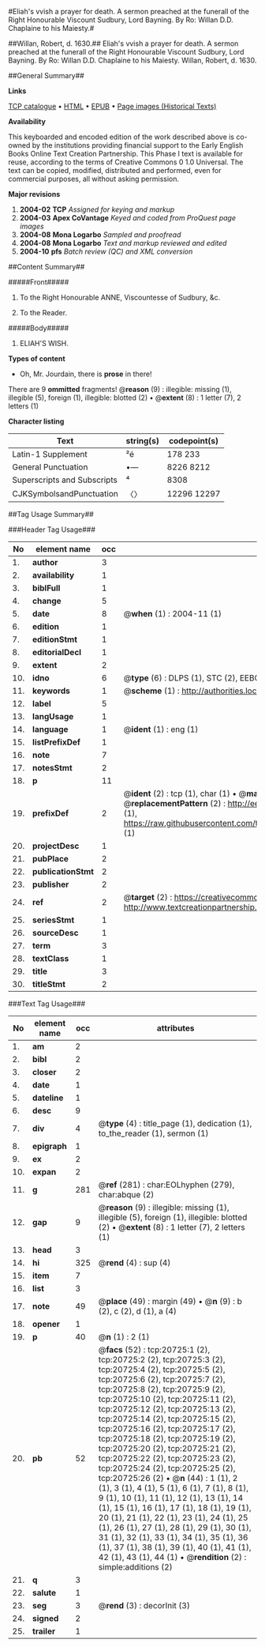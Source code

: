 #Eliah's vvish a prayer for death. A sermon preached at the funerall of the Right Honourable Viscount Sudbury, Lord Bayning. By Ro: Willan D.D. Chaplaine to his Maiesty.#

##Willan, Robert, d. 1630.##
Eliah's vvish a prayer for death. A sermon preached at the funerall of the Right Honourable Viscount Sudbury, Lord Bayning. By Ro: Willan D.D. Chaplaine to his Maiesty.
Willan, Robert, d. 1630.

##General Summary##

**Links**

[TCP catalogue](http://www.ota.ox.ac.uk/tcp/)  • 
[HTML](http://tei.it.ox.ac.uk/tcp/Texts-HTML/free/A15/A15393.html)  • 
[EPUB](http://tei.it.ox.ac.uk/tcp/Texts-EPUB/free/A15/A15393.epub) • 
[Page images (Historical Texts)](https://data.historicaltexts.jisc.ac.uk/view?pubId=eebo-99855244e&pageId=eebo-99855244e-20725-1)

**Availability**

This keyboarded and encoded edition of the
	       work described above is co-owned by the institutions
	       providing financial support to the Early English Books
	       Online Text Creation Partnership. This Phase I text is
	       available for reuse, according to the terms of Creative
	       Commons 0 1.0 Universal. The text can be copied,
	       modified, distributed and performed, even for
	       commercial purposes, all without asking permission.

**Major revisions**

1. __2004-02__ __TCP__ *Assigned for keying and markup*
1. __2004-03__ __Apex CoVantage__ *Keyed and coded from ProQuest page images*
1. __2004-08__ __Mona Logarbo__ *Sampled and proofread*
1. __2004-08__ __Mona Logarbo__ *Text and markup reviewed and edited*
1. __2004-10__ __pfs__ *Batch review (QC) and XML conversion*

##Content Summary##

#####Front#####

1. To the Right Honourable ANNE, Viscountesse of Sudbury, &c.

1. To the Reader.

#####Body#####

1. ELIAH'S WISH.

**Types of content**

  * Oh, Mr. Jourdain, there is **prose** in there!

There are 9 **ommitted** fragments! 
 @__reason__ (9) : illegible: missing (1), illegible (5), foreign (1), illegible: blotted (2)  •  @__extent__ (8) : 1 letter (7), 2 letters (1)

**Character listing**


|Text|string(s)|codepoint(s)|
|---|---|---|
|Latin-1 Supplement|²é|178 233|
|General Punctuation|•—|8226 8212|
|Superscripts             and Subscripts|⁴|8308|
|CJKSymbolsandPunctuation|〈〉|12296 12297|

##Tag Usage Summary##

###Header Tag Usage###

|No|element name|occ|attributes|
|---|---|---|---|
|1.|__author__|3||
|2.|__availability__|1||
|3.|__biblFull__|1||
|4.|__change__|5||
|5.|__date__|8| @__when__ (1) : 2004-11 (1)|
|6.|__edition__|1||
|7.|__editionStmt__|1||
|8.|__editorialDecl__|1||
|9.|__extent__|2||
|10.|__idno__|6| @__type__ (6) : DLPS (1), STC (2), EEBO-CITATION (1), PROQUEST (1), VID (1)|
|11.|__keywords__|1| @__scheme__ (1) : http://authorities.loc.gov/ (1)|
|12.|__label__|5||
|13.|__langUsage__|1||
|14.|__language__|1| @__ident__ (1) : eng (1)|
|15.|__listPrefixDef__|1||
|16.|__note__|7||
|17.|__notesStmt__|2||
|18.|__p__|11||
|19.|__prefixDef__|2| @__ident__ (2) : tcp (1), char (1)  •  @__matchPattern__ (2) : ([0-9\-]+):([0-9IVX]+) (1), (.+) (1)  •  @__replacementPattern__ (2) : http://eebo.chadwyck.com/downloadtiff?vid=$1&page=$2 (1), https://raw.githubusercontent.com/textcreationpartnership/Texts/master/tcpchars.xml#$1 (1)|
|20.|__projectDesc__|1||
|21.|__pubPlace__|2||
|22.|__publicationStmt__|2||
|23.|__publisher__|2||
|24.|__ref__|2| @__target__ (2) : https://creativecommons.org/publicdomain/zero/1.0/ (1), http://www.textcreationpartnership.org/docs/. (1)|
|25.|__seriesStmt__|1||
|26.|__sourceDesc__|1||
|27.|__term__|3||
|28.|__textClass__|1||
|29.|__title__|3||
|30.|__titleStmt__|2||


###Text Tag Usage###

|No|element name|occ|attributes|
|---|---|---|---|
|1.|__am__|2||
|2.|__bibl__|2||
|3.|__closer__|2||
|4.|__date__|1||
|5.|__dateline__|1||
|6.|__desc__|9||
|7.|__div__|4| @__type__ (4) : title_page (1), dedication (1), to_the_reader (1), sermon (1)|
|8.|__epigraph__|1||
|9.|__ex__|2||
|10.|__expan__|2||
|11.|__g__|281| @__ref__ (281) : char:EOLhyphen (279), char:abque (2)|
|12.|__gap__|9| @__reason__ (9) : illegible: missing (1), illegible (5), foreign (1), illegible: blotted (2)  •  @__extent__ (8) : 1 letter (7), 2 letters (1)|
|13.|__head__|3||
|14.|__hi__|325| @__rend__ (4) : sup (4)|
|15.|__item__|7||
|16.|__list__|3||
|17.|__note__|49| @__place__ (49) : margin (49)  •  @__n__ (9) : b (2), c (2), d (1), a (4)|
|18.|__opener__|1||
|19.|__p__|40| @__n__ (1) : 2 (1)|
|20.|__pb__|52| @__facs__ (52) : tcp:20725:1 (2), tcp:20725:2 (2), tcp:20725:3 (2), tcp:20725:4 (2), tcp:20725:5 (2), tcp:20725:6 (2), tcp:20725:7 (2), tcp:20725:8 (2), tcp:20725:9 (2), tcp:20725:10 (2), tcp:20725:11 (2), tcp:20725:12 (2), tcp:20725:13 (2), tcp:20725:14 (2), tcp:20725:15 (2), tcp:20725:16 (2), tcp:20725:17 (2), tcp:20725:18 (2), tcp:20725:19 (2), tcp:20725:20 (2), tcp:20725:21 (2), tcp:20725:22 (2), tcp:20725:23 (2), tcp:20725:24 (2), tcp:20725:25 (2), tcp:20725:26 (2)  •  @__n__ (44) : 1 (1), 2 (1), 3 (1), 4 (1), 5 (1), 6 (1), 7 (1), 8 (1), 9 (1), 10 (1), 11 (1), 12 (1), 13 (1), 14 (1), 15 (1), 16 (1), 17 (1), 18 (1), 19 (1), 20 (1), 21 (1), 22 (1), 23 (1), 24 (1), 25 (1), 26 (1), 27 (1), 28 (1), 29 (1), 30 (1), 31 (1), 32 (1), 33 (1), 34 (1), 35 (1), 36 (1), 37 (1), 38 (1), 39 (1), 40 (1), 41 (1), 42 (1), 43 (1), 44 (1)  •  @__rendition__ (2) : simple:additions (2)|
|21.|__q__|3||
|22.|__salute__|1||
|23.|__seg__|3| @__rend__ (3) : decorInit (3)|
|24.|__signed__|2||
|25.|__trailer__|1||
